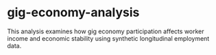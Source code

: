 # gig-economy-analysis
This analysis examines how gig economy participation affects worker income and economic stability using synthetic longitudinal employment data.
